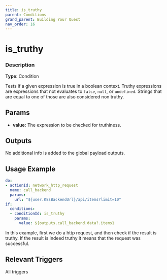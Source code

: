```yaml
---
title: is_truthy
parent: Conditions
grand_parent: Building Your Quest
nav_order: 16
---
```


# is_truthy

### Description

**Type**: Condition

Tests if a given expression is true in a boolean context. Truthy expressions are expressions that not evaluates to `false`,  `null`, or `undefined`. Strings that are equal to one of those are also considered non truthy. 

## Params

- **value:** The expression to be checked for truthiness.

## Outputs

No additional info is added to the global payload outputs.

## Usage Example

```yaml
do:
- actionId: network_http_request
  name: call_backend
  params:
    url: "${user.K8sBackendUrl}/api/items?limit=10"
if:
  conditions:
  - conditionId: is_truthy
    params:
      value: ${outputs.call_backend.data?.items}
```

In this example, first we do a http request, and then check if the result is truthy. If the result is indeed truthy it means that the request was successful.

## Relevant Triggers

All triggers